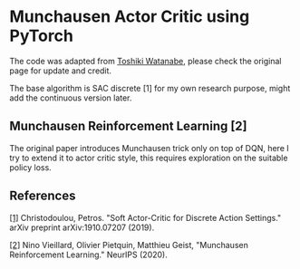 # Munchausen Actor Critic using PyTorch
The code was adapted from [Toshiki Watanabe](https://github.com/ku2482/sac-discrete.pytorch), please check the original page for update and credit.

The base algorithm is SAC discrete [1] for my own research purpose, might add the continuous version later.


## Munchausen Reinforcement Learning [2]
The original paper introduces Munchausen trick only on top of DQN, here I try to extend it to actor critic style, this requires exploration on the suitable policy loss.


## References
[[1]](https://arxiv.org/abs/1910.07207) Christodoulou, Petros. "Soft Actor-Critic for Discrete Action Settings." arXiv preprint arXiv:1910.07207 (2019).

[[2]](https://arxiv.org/abs/2007.14430) Nino Vieillard, Olivier Pietquin, Matthieu Geist, "Munchausen Reinforcement Learning." NeurIPS (2020).

